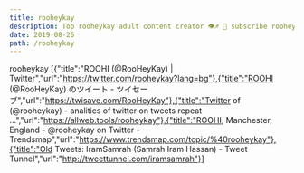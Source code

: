 ```yaml
---
title: rooheykay
description: Top rooheykay adult content creator 👁♐️ 👑 subscribe rooheykay to my porn site below IG rooheykay
date: 2019-08-26
path: /rooheykay
---
```


rooheykay
[{"title":"ROOHI (@RooHeyKay) | Twitter","url":"https://twitter.com/rooheykay?lang=bg"},{"title":"ROOHI (@RooHeyKay) のツイート - ツイセーブ","url":"https://twisave.com/RooHeyKay"},{"title":"Twitter of (@rooheykay) - analitics of twitter on tweets repeat ...","url":"https://allweb.tools/rooheykay"},{"title":"ROOHI, Manchester, England - @rooheykay on Twitter - Trendsmap","url":"https://www.trendsmap.com/topic/%40rooheykay"},{"title":"Old Tweets: IramSamrah (Samrah Iram Hassan) - Tweet Tunnel","url":"http://tweettunnel.com/iramsamrah"}]

